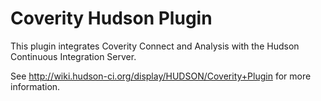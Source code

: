 Coverity Hudson Plugin
=======================

This plugin integrates Coverity Connect and Analysis with the Hudson Continuous Integration Server.

See http://wiki.hudson-ci.org/display/HUDSON/Coverity+Plugin for more information.

